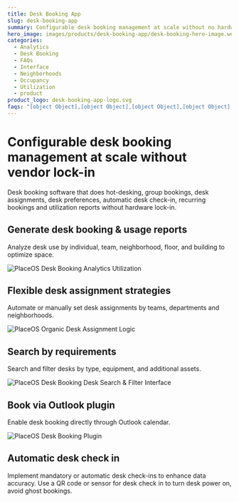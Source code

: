 ```yaml
---
title: Desk Booking App
slug: desk-booking-app
summary: Configurable desk booking management at scale without no hardware lock-in
hero_image: images/products/desk-booking-app/desk-booking-hero-image.webp
categories:
  - Analytics
  - Desk Booking
  - FAQs
  - Interface
  - Neighborhoods
  - Occupancy
  - Utilization
  - product
product_logo: desk-booking-app-logo.svg
faqs: "[object Object],[object Object],[object Object],[object Object],[object Object],[object Object],[object Object],[object Object],[object Object],[object Object]"
---
```

# Configurable desk booking management at scale without vendor lock-in
Desk booking software that does hot-desking, group bookings, desk assignments, desk preferences, automatic desk check-in, recurring bookings and utilization reports without hardware lock-in.

## Generate desk booking & usage reports
Analyze desk use by individual, team, neighborhood, floor, and building to optimize space.

![PlaceOS Desk Booking Analytics Utilization](/images/products/desk-booking-app/desk-report.webp)

## Flexible desk assignment strategies
Automate or manually set desk assignments by teams, departments and neighborhoods.

![PlaceOS Organic Desk Assignment Logic](/images/products/desk-booking-app/placeos-desk-booking-app-organic-desk-assignment.webp)

## Search by requirements
Search and filter desks by type, equipment, and additional assets.

![PlaceOS Desk Booking Desk Search & Filter Interface](/images/products/desk-booking-app/placeos-desk-booking-app-search-desk-filter-by-features.webp)

## Book via Outlook plugin
Enable desk booking directly through Outlook calendar.

![PlaceOS Desk Booking Plugin](/images/products/desk-booking-app/placeos-desk-booking-app-outlook-plugin.webp)

## Automatic desk check in
Implement mandatory or automatic desk check-ins to enhance data accuracy. Use a QR code or sensor for desk check in to turn desk power on, avoid ghost bookings.
